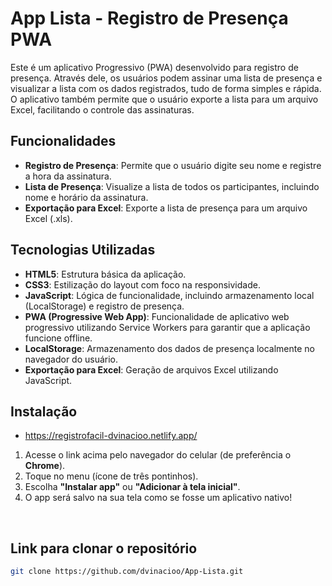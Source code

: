 # App Lista - Registro de Presença PWA

Este é um aplicativo Progressivo (PWA) desenvolvido para registro de presença. Através dele, os usuários podem assinar uma lista de presença e visualizar a lista com os dados registrados, tudo de forma simples e rápida. O aplicativo também permite que o usuário exporte a lista para um arquivo Excel, facilitando o controle das assinaturas.

## Funcionalidades

- **Registro de Presença**: Permite que o usuário digite seu nome e registre a hora da assinatura.
- **Lista de Presença**: Visualize a lista de todos os participantes, incluindo nome e horário da assinatura.
- **Exportação para Excel**: Exporte a lista de presença para um arquivo Excel (.xls).

## Tecnologias Utilizadas

- **HTML5**: Estrutura básica da aplicação.
- **CSS3**: Estilização do layout com foco na responsividade.
- **JavaScript**: Lógica de funcionalidade, incluindo armazenamento local (LocalStorage) e registro de presença.
- **PWA (Progressive Web App)**: Funcionalidade de aplicativo web progressivo utilizando Service Workers para garantir que a aplicação funcione offline.
- **LocalStorage**: Armazenamento dos dados de presença localmente no navegador do usuário.
- **Exportação para Excel**: Geração de arquivos Excel utilizando JavaScript.

## Instalação
 - https://registrofacil-dvinacioo.netlify.app/
1. Acesse o link acima pelo navegador do celular (de preferência o **Chrome**).
2. Toque no menu (ícone de três pontinhos).
3. Escolha **"Instalar app"** ou **"Adicionar à tela inicial"**.
4. O app será salvo na sua tela como se fosse um aplicativo nativo!

<br>
<h2>Link para clonar o repositório</h2>

```bash
git clone https://github.com/dvinacioo/App-Lista.git

